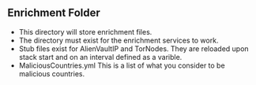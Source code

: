 ## Enrichment Folder
- This directory will store enrichment files. 
- The directory must exist for the enrichment services to work.
- Stub files exist for AlienVaultIP and TorNodes. They are reloaded upon stack start and on an interval defined as a varible.
- MaliciousCountries.yml This is a list of what you consider to be malicious countries.